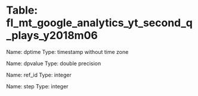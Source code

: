 Table: fl_mt_google_analytics_yt_second_q_plays_y2018m06
========================================================

Name: dptime
Type: timestamp without time zone

Name: dpvalue
Type: double precision

Name: ref_id
Type: integer

Name: step
Type: integer

